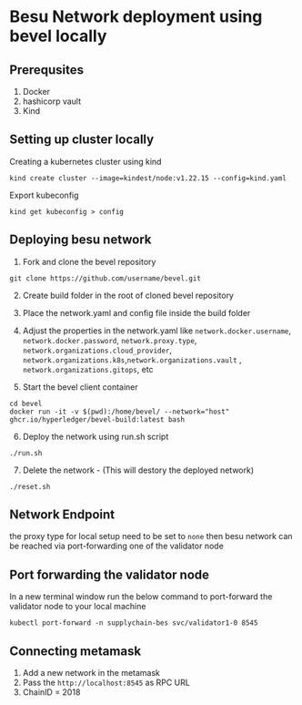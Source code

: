 # Besu Network deployment using bevel locally

## Prerequsites
1. Docker
2. hashicorp vault 
3. Kind 

## Setting up cluster locally
Creating a kubernetes cluster using kind
```
kind create cluster --image=kindest/node:v1.22.15 --config=kind.yaml
```
Export kubeconfig
```
kind get kubeconfig > config
```

## Deploying besu network
1. Fork and clone the bevel repository 
```
git clone https://github.com/username/bevel.git
```
2. Create build folder in the root of cloned bevel repository
3. Place the network.yaml and config file inside the build folder
4. Adjust the properties in the network.yaml like `network.docker.username`, `network.docker.password`, `network.proxy.type`, `network.organizations.cloud_provider`, `network.organizations.k8s`,`network.organizations.vault` , `network.organizations.gitops`, etc

5. Start the bevel client container
```
cd bevel
docker run -it -v $(pwd):/home/bevel/ --network="host" ghcr.io/hyperledger/bevel-build:latest bash
```
6. Deploy the network using run.sh script
```
./run.sh
```
7. Delete the network - (This will destory the deployed network)
```
./reset.sh
```

## Network Endpoint
the proxy type for local setup need to be set to `none` then besu network can be reached via port-forwarding one of the validator node

## Port forwarding the validator node
In a new terminal window run the below command to port-forward the validator node to your local machine
```
kubectl port-forward -n supplychain-bes svc/validator1-0 8545
```

## Connecting metamask
1. Add a new network in the metamask
2. Pass the `http://localhost:8545` as RPC URL
3. ChainID = 2018
